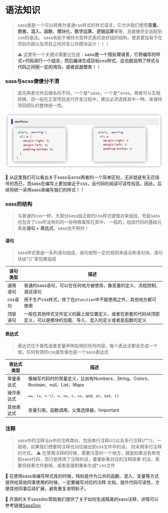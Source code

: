 # 语法知识
> sass就是一个可以转换为普通css样式的样式语言，它允许我们使用**变量、嵌套、混入、函数、模块化、数学运算、逻辑运算**等等，且能够完全适配到css的语法。
> sass有助于保持大型样式表的良好组织结构，使其更加易于在项目内部以及项目之间共享公共模块设计！！！
>
> :warning: 这里:u6709:一个关键点需要记住是：**sass是一个预处理语言，它将编写的样式+代码进行一个组合，然后编译生成目标css样式，这也就说明了样式与代码之间:u6709:一定的鸿沟，或者说是壁垒！！**

### sass与scss傻傻分不清
> 首先两者文件后缀名的不同，一个是*.sass，一个是*.scss，两者可以互相转换，但一般在正常项目迭代开发过程中，建议必须选择其中一种，来保持项目团队的整体统一性。

![sass与scss区别](sass与scss区别.png)

:star2:
从这里我们可以看出关于sass与scss两者的一个简单区别，无非就是有无花括号的而已，而sass在编写上更加接近于css，且代码的阅读可读性较高，因此，后续将统一采用sass来编写我们的样式！！

### sass的结构
> 与普通的css一样，大部分sass由正规的css样式键值对来组成，但是sass也包含了css所没有的的一些特殊属性在其中。
> 一般的，组成代码的基础元素是**语句 + 表达式**，sass也不例外！

#### 语句
> sass样式表由一系列语句组成，语句按照一定的规则来组合称语句块，语句块由"{}"来包裹组成

| 语句类型 | 描述 |
|---|---|
| 通用语句 | 普通的sass语句，可以在任何地方被使用，像变量的定义、流程控制、调试语句 |
| css语句 | 用于生产css样式，除了在`@function`中不能使用之外，其他地方都可使用 |
| 顶层语句 | 一般在其他样式文件定义的最上层位置定义，或者在嵌套的代码块顶部定义，可以是模块的加载、导入、混入的定义或者是函数的定义 |

#### 表达式
> 表达式位于属性或者变量声明右侧的任何内容，每个表达式都会生成一个值，任何有效的css属性值也是一个sass表达式

|表达式类型|描述|
|---|---|
| 常量表达式 | 像编写代码时的常量定义，比如有Numbers、String、Colors、Boolean、null、List、Maps |
| 操作表达式 | `==、!=、+-*/、<、<=、>、>=、and、or、not、()` |
| 其他表达式 | 变量引用，函数调用，父类选择器，!important |

### 注释
> sass中的注释与js中的注释类似，包括单行注释(//)以及多行注释(/**/)，一般地，如果我们想要将注释也对应输出到css文件中的话，
> 则采用多行注释的方式。
> :warning: 在使用注释的时候，需要注意的一个地方，就是如果没有修改到sass代码，而只是修改了注释的话，要重新看对应的注释效果
> 的话，需要将结果文件删掉，或者是强制重新生成*.css文件

:star2: 在使用sass来编写样式库的时候，特别是作为公共的函数、混入、变量等方式提供给其他同事使用的时候，一定要编写对应的注释
文档，提升代码可读性，方便其他同事后续扩展，避免重复发明轮子。

:link: 开源的关于sassdoc帮助我们提供了关于如何生成精美的sass注释，详情可以参考链接[SassDoc](http://sassdoc.com/)
